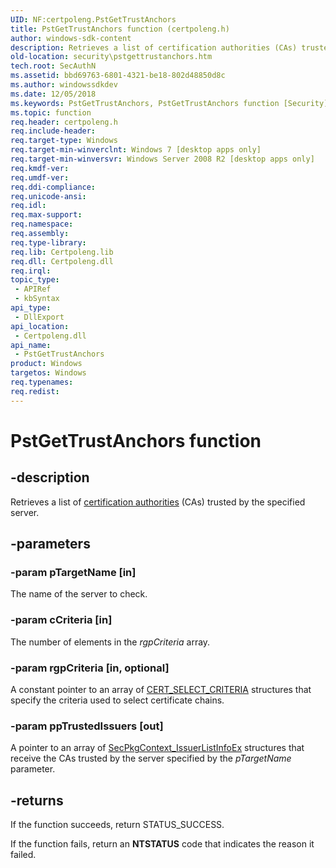 ```yaml
---
UID: NF:certpoleng.PstGetTrustAnchors
title: PstGetTrustAnchors function (certpoleng.h)
author: windows-sdk-content
description: Retrieves a list of certification authorities (CAs) trusted by the specified server.
old-location: security\pstgettrustanchors.htm
tech.root: SecAuthN
ms.assetid: bbd69763-6801-4321-be18-802d48850d8c
ms.author: windowssdkdev
ms.date: 12/05/2018
ms.keywords: PstGetTrustAnchors, PstGetTrustAnchors function [Security], certpoleng/PstGetTrustAnchors, security.pstgettrustanchors
ms.topic: function
req.header: certpoleng.h
req.include-header: 
req.target-type: Windows
req.target-min-winverclnt: Windows 7 [desktop apps only]
req.target-min-winversvr: Windows Server 2008 R2 [desktop apps only]
req.kmdf-ver: 
req.umdf-ver: 
req.ddi-compliance: 
req.unicode-ansi: 
req.idl: 
req.max-support: 
req.namespace: 
req.assembly: 
req.type-library: 
req.lib: Certpoleng.lib
req.dll: Certpoleng.dll
req.irql: 
topic_type:
 - APIRef
 - kbSyntax
api_type:
 - DllExport
api_location:
 - Certpoleng.dll
api_name:
 - PstGetTrustAnchors
product: Windows
targetos: Windows
req.typenames: 
req.redist: 
---
```


# PstGetTrustAnchors function


## -description


Retrieves a list of <a href="https://msdn.microsoft.com/db46def4-bfdc-4801-a57d-d568e94a2dbb">certification authorities</a> (CAs) trusted by the specified server.


## -parameters




### -param pTargetName [in]

The name of the server to check.


### -param cCriteria [in]

The number of elements in the <i>rgpCriteria</i> array.


### -param rgpCriteria [in, optional]

A constant pointer to an array of <a href="https://msdn.microsoft.com/246722a9-5db6-4a82-8f29-f60f0a2263e3">CERT_SELECT_CRITERIA</a> structures that specify the criteria used to select certificate chains.


### -param ppTrustedIssuers [out]

A pointer to an array of <a href="https://msdn.microsoft.com/cf1ccd40-36bf-4597-b34f-d26cef63d800">SecPkgContext_IssuerListInfoEx</a> structures that receive the CAs trusted by the server specified by the <i>pTargetName</i> parameter.


## -returns



If the function succeeds, return STATUS_SUCCESS.

If the function fails, return an <b>NTSTATUS</b> code that indicates the reason it failed.



